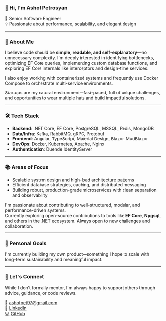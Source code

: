 ### 👋 Hi, I'm Ashot Petrosyan

🚀 Senior Software Engineer  
💡 Passionate about performance, scalability, and elegant design

---

### 🧠 About Me
I believe code should be **simple, readable, and self-explanatory**—no unnecessary complexity. I'm deeply interested in identifying bottlenecks, optimizing EF Core queries, implementing custom database functions, and exploring EF Core internals like interceptors and design-time services.

I also enjoy working with containerized systems and frequently use Docker Compose to orchestrate multi-service environments.

Startups are my natural environment—fast-paced, full of unique challenges, and opportunities to wear multiple hats and build impactful solutions.

---

### 🛠️ Tech Stack

- **Backend**: .NET Core, EF Core, PostgreSQL, MSSQL, Redis, MongoDB  
- **Data/Infra**: Kafka, RabbitMQ, gRPC, Protobuf  
- **Frontend**: Angular, TypeScript, Material Design, Blazor, MudBlazor  
- **DevOps**: Docker, Kubernetes, Apache, Nginx  
- **Authentication**: Duende IdentityServer  

---

### 📚 Areas of Focus

- Scalable system design and high-load architecture patterns  
- Efficient database strategies, caching, and distributed messaging  
- Building robust, production-grade microservices with clean separation and observability  

I'm passionate about contributing to well-structured, modular, and performance-driven systems.  
Currently exploring open-source contributions to tools like **EF Core**, **Npgsql**, and others in the .NET ecosystem. Always open to new challenges and collaboration.

---

### 🌱 Personal Goals
I'm currently building my own product—something I hope to scale with long-term sustainability and meaningful impact.

---

### 🤝 Let's Connect
While I don’t formally mentor, I'm always happy to support others through advice, guidance, or code reviews.

📧 [ashotpet97@gmail.com](mailto:ashotpet97@gmail.com)  
💼 [LinkedIn](https://linkedin.com/in/ashpetrosyan)  
💻 [GitHub](https://github.com/ashpetrosyan97)
